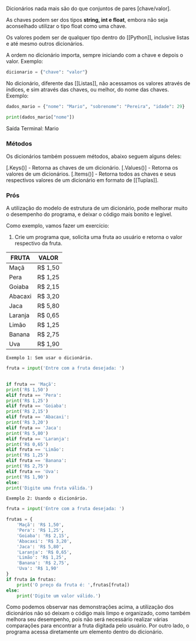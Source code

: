 
Dicionários nada mais são do que conjuntos de pares [chave/valor].

As chaves podem ser dos tipos **string, int e float**, embora não seja aconselhado utilizar o tipo float como uma chave.

Os valores podem ser de qualquer tipo dentro do [[Python]], inclusive listas e até mesmo outros dicionários.

A ordem no dicionário importa, sempre iniciando com a chave e depois o valor. Exemplo:

```python
dicionario = {"chave": "valor"}
```

No dicionário, diferente das [[Listas]], não acessamos os valores através de índices, e sim através das chaves, ou melhor, do nome das chaves. Exemplo:

```python
dados_mario = {"nome": "Mario", "sobrenome": "Pereira", "idade": 29}

print(dados_mario["nome"])
```
Saída Terminal: Mario

### Métodos

Os dicionários também possuem métodos, abaixo seguem alguns deles:

[.Keys()] - Retorna as chaves de um dicionário.
[.Values()] - Retorna os valores de um dicionários.
[.Items()] - Retorna todos as chaves e seus respectivos valores de um dicionário em formato de [[Tuplas]].

### Prós

A utilização do modelo de estrutura de um dicionário, pode melhorar muito o desempenho do programa, e deixar o código mais bonito e legível.

Como exemplo, vamos fazer um exercício:

1. Crie um programa que, solicita uma fruta ao usuário e retorna o valor respectivo da fruta.

| FRUTA   | VALOR   |
| ------- | ------- |
| Maçã    | R$ 1,50 |
| Pera    | R$ 1,25 |
| Goiaba  | R$ 2,15 |
| Abacaxi | R$ 3,20 |
| Jaca    | R$ 5,80 |
| Laranja | R$ 0,65 |
| Limão   | R$ 1,25 |
| Banana  | R$ 2,75 |
| Uva     | R$ 1,90 |
	Exemplo 1: Sem usar o dicionário.

```python
fruta = input('Entre com a fruta desejada: ')
 

if fruta == 'Maçã':
print('R$ 1,50')
elif fruta == 'Pera':
print('R$ 1,25')
elif fruta == 'Goiaba':
print('R$ 2,15')
elif fruta == 'Abacaxi':
print('R$ 3,20')
elif fruta == 'Jaca':
print('R$ 5,80')
elif fruta == 'Laranja':
print('R$ 0,65')
elif fruta == 'Limão':
print('R$ 1,25')
elif fruta == 'Banana':
print('R$ 2,75')
elif fruta == 'Uva':
print('R$ 1,90')
else:
print('Digite uma fruta válida.')
```

	Exemplo 2: Usando o dicionário.
```python
fruta = input('Entre com a fruta desejada: ')

frutas = {
	'Maçã': 'R$ 1,50',
	'Pera': 'R$ 1,25',
	'Goiaba': 'R$ 2,15',
	'Abacaxi': 'R$ 3,20',
	'Jaca': 'R$ 5,80',
	'Laranja': 'R$ 0,65',
	'Limão': 'R$ 1,25',
	'Banana': 'R$ 2,75',
	'Uva': 'R$ 1,90'
}
if fruta in frutas:
	print('O preço da fruta é: ',frutas[fruta])
else:
	print('Digite um valor válido.')
```

Como podemos observar nas demonstrações acima, a utilização dos dicionários não só deixam o código mais limpo e organizado, como também melhora seu desempenho, pois não será necessário realizar várias comparações para encontrar a fruta digitada pelo usuário. Por outro lado, o programa acessa diretamente um elemento dentro do dicionário.


